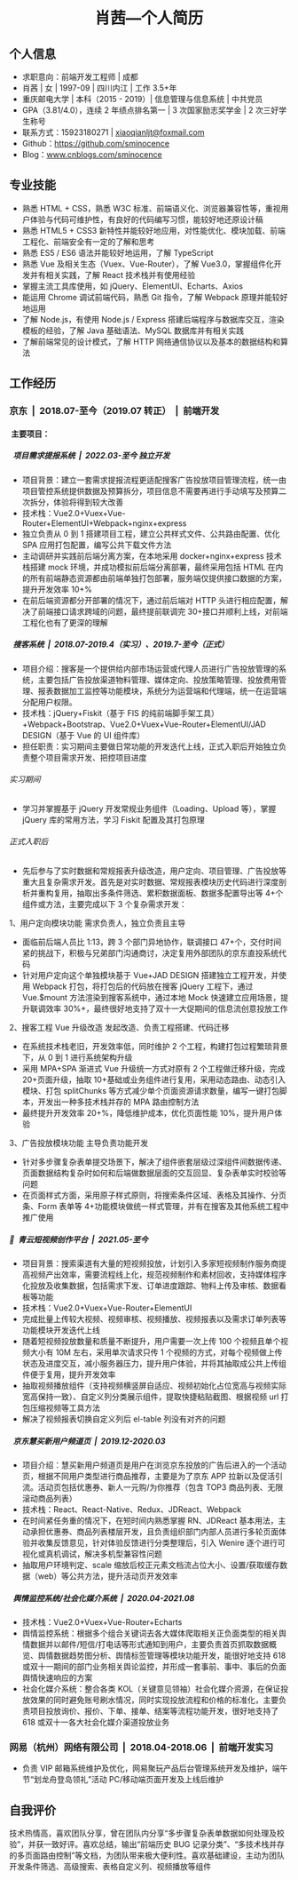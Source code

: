 # <center>肖茜—个人简历

## 个人信息

- 求职意向：前端开发工程师 | 成都
- 肖茜 | 女 | 1997-09 | 四川内江 | 工作 3.5+年
- 重庆邮电大学 | 本科（2015 - 2019）| 信息管理与信息系统 | 中共党员
- GPA（3.81/4.0），连续 2 年绩点排名第一 | 3 次国家励志奖学金 | 2 次三好学生称号
- 联系方式：15923180271 | xiaoqianljt@foxmail.com
- Github：https://github.com/sminocence
- Blog：www.cnblogs.com/sminocence

## 专业技能

- 熟悉 HTML + CSS，熟悉 W3C 标准、前端语义化、浏览器兼容性等，重视用户体验与代码可维护性，有良好的代码编写习惯，能较好地还原设计稿
- 熟悉 HTML5 + CSS3 新特性并能较好地应用，对性能优化、模块加载、前端工程化、前端安全有一定的了解和思考
- 熟悉 ES5 / ES6 语法并能较好地运用，了解 TypeScript
- 熟悉 Vue 及相关生态（Vuex、Vue-Router），了解 Vue3.0，掌握组件化开发并有相关实践，了解 React 技术栈并有使用经验
- 掌握主流工具库使用，如 jQuery、ElementUI、Echarts、Axios
- 能运用 Chrome 调试前端代码，熟悉 Git 指令，了解 Webpack 原理并能较好地运用
- 了解 Node.js，有使用 Node.js / Express 搭建后端程序与数据库交互，渲染模板的经验，了解 Java 基础语法、MySQL 数据库并有相关实践
- 了解前端常见的设计模式，了解 HTTP 网络通信协议以及基本的数据结构和算法

## 工作经历

### 京东 &nbsp;|&nbsp; 2018.07-至今（2019.07 转正） &nbsp;|&nbsp; 前端开发

#### &nbsp;主要项目：

##### &nbsp;&nbsp;项目需求提报系统 &nbsp;|&nbsp; 2022.03-至今 独立开发

- 项目背景：建立一套需求提报流程更适配搜客广告投放项目管理流程，统一由项目管控系统提供数据及预算拆分，项目信息不需要再进行手动填写及预算二次拆分，体验将得到较大改善
- 技术栈：Vue2.0+Vuex+Vue-Router+ElementUI+Webpack+nginx+express
- 独立负责从 0 到 1 搭建项目工程，建立公共样式文件、公共路由配置、优化 SPA 应用打包配置，编写公共下载文件方法
- 主动调研并实践前后端分离方案，在本地采用 docker+nginx+express 技术栈搭建 mock 环境，并成功模拟前后端分离部署，最终采用包括 HTML 在内的所有前端静态资源都由前端单独打包部署，服务端仅提供接口数据的方案，提升开发效率 10+%
- 在前后端资源都分开部署的情况下，通过前后端对 HTTP 头进行相应配置，解决了前端接口请求跨域的问题，最终提前联调完 30+接口并顺利上线，对前端工程化也有了更深的理解

##### &nbsp;&nbsp;搜客系统 &nbsp;|&nbsp; 2018.07-2019.4（实习）、2019.7-至今（正式）

- 项目介绍：搜客是一个提供给内部市场运营或代理人员进行广告投放管理的系统，主要包括广告投放渠道物料管理、媒体定向、投放策略管理、投放费用管理、报表数据加工监控等功能模块，系统分为运营端和代理端，统一在运营端分配用户权限。
- 技术栈：jQuery+Fiskit（基于 FIS 的纯前端脚手架工具）+Webpack+Bootstrap、Vue2.0+Vuex+Vue-Router+ElementUI/JAD DESIGN（基于 Vue 的 UI 组件库）
- 担任职责：实习期间主要做日常功能的开发迭代上线，正式入职后开始独立负责整个项目需求开发、把控项目进度

###### 实习期间

- 学习并掌握基于 jQuery 开发常规业务组件（Loading、Upload 等），掌握 jQuery 库的常用方法，学习 Fiskit 配置及其打包原理

###### 正式入职后

- 先后参与了实时数据和常规报表升级改造，用户定向、项目管理、广告投放等重大且复杂需求开发。首先是对实时数据、常规报表模块历史代码进行深度剖析并重构复用，抽取出多条件筛选、累积数据面板、数据多配置导出等 4+个组件或方法，主要完成以下 3 个复杂需求开发：

1、用户定向模块功能 需求负责人，独立负责且主导

- 面临前后端人员比 1:13，跨 3 个部门异地协作，联调接口 47+个，交付时间紧的挑战下，积极与兄弟部门沟通商讨，决定复用外部团队的京东直投系统代码
- 针对用户定向这个单独模块基于 Vue+JAD DESIGN 搭建独立工程开发，并使用 Webpack 打包，将打包后的代码放在搜客 jQuery 工程下，通过 Vue.\$mount 方法渲染到搜客系统中，通过本地 Mock 快速建立应用场景，提升联调效率 30%+，最终很好地支持了双十一大促期间的信息流创意投放工作

2、搜客工程 Vue 升级改造 发起改造、负责工程搭建、代码迁移

- 在系统技术栈老旧，开发效率低，同时维护 2 个工程，构建打包过程繁琐背景下，从 0 到 1 进行系统架构升级
- 采用 MPA+SPA 渐进式 Vue 升级统一方式对原有 2 个工程做迁移升级，完成 20+页面升级，抽取 10+基础或业务组件进行复用，采用动态路由、动态引入模块、打包 splitChunks 等方式减少单个页面资源请求数量，编写一键打包脚本，开发出一种多技术栈并存的 MPA 路由控制方法
- 最终提升开发效率 20+%，降低维护成本，优化页面性能 10%，提升用户体验

3、广告投放模块功能 主导负责功能开发

- 针对多步骤复杂表单提交场景下，解决了组件嵌套层级过深组件间数据传递、页面数据结构复杂时如何和后端做数据层面的交互回显、复杂表单实时校验等问题
- 在页面样式方面，采用原子样式原则，将搜索条件区域、表格及其操作、分页条、Form 表单等 4+功能模块做统一样式管理，并有在搜客及其他系统工程中推广使用

##### &nbsp;&nbsp;青云短视频创作平台 &nbsp;|&nbsp; 2021.05-至今

- 项目背景：搜索渠道有大量的短视频投放，计划引入多家短视频制作服务商提高视频产出效率，需要流程线上化，规范视频制作和素材回收，支持媒体程序化投放及收集数据，包括需求下发、订单进度跟踪、物料上传及审核、数据看板等功能
- 技术栈：Vue2.0+Vuex+Vue-Router+ElementUI
- 完成批量上传较大视频、视频审核、视频播放、视频报表以及需求订单列表等功能模块开发迭代上线
- 随着短视频投放数量和质量不断提升，用户需要一次上传 100 个视频且单个视频大小有 10M 左右，采用单次请求只传 1 个视频的方式，对每个视频做上传状态及进度交互，减小服务器压力，提升用户体验，并将其抽取成公共上传组件便于复用，提升开发效率
- 抽取视频播放组件（支持视频横竖屏自适应、视频初始化占位宽高与视频实际宽高保持一致）、自定义列分类展示组件，提取快捷粘贴截图、根据视频 url 打包压缩视频等工具方法
- 解决了视频报表切换自定义列后 el-table 列没有对齐的问题

##### &nbsp;&nbsp;京东慧买新用户频道页 &nbsp;|&nbsp; 2019.12-2020.03

- 项目介绍：慧买新用户频道页是用户在浏览京东投放的广告后进入的一个活动页，根据不同用户类型进行商品推荐，主要是为了京东 APP 拉新以及促活引流。活动页包括优惠券、新人一元购/为你推荐（包含 TOP3 商品列表、无限滚动商品列表）
- 技术栈：React、React-Native、Redux、JDReact、Webpack
- 在时间紧任务重的情况下，在短时间内熟悉掌握 RN、JDReact 基本用法，主动承担优惠券、商品列表楼层开发，且负责组织部门内部人员进行多轮页面体验并收集反馈意见，针对体验反馈进行分类整理后，引入 Wenire 逐个进行可视化或真机调试，解决多机型兼容性问题
- 抽取用户环境判定、scale 缩放后校正元素文档流占位大小、设置/获取缓存数据（web）等公共方法，提升活动页开发效率

##### &nbsp;&nbsp;舆情监控系统/社会化媒介系统 &nbsp;|&nbsp; 2020.04-2021.08

- 技术栈：Vue2.0+Vuex+Vue-Router+Echarts
- 舆情监控系统：根据多个组合关键词去各大媒体爬取相关正负面类型的相关舆情数据并以邮件/短信/打电话等形式通知到用户，主要负责首页抓取数据概览、舆情数据趋势图分析、舆情标签管理等模块功能开发，能很好地支持 618 或双十一期间的部门业务相关舆论监控，并形成一套事前、事中、事后的负面舆情快速响应的方案
- 社会化媒介系统：整合各类 KOL（关键意见领袖）社会化媒介资源，在保证投放效果的同时避免账号刷水情况，同时实现投放流程和价格的标准化，主要负责项目投放询价、报价、下单、接单、结案等流程功能开发，很好地支持了 618 或双十一各大社会化媒介渠道投放业务

### 网易（杭州）网络有限公司 &nbsp;|&nbsp; 2018.04-2018.06 &nbsp;|&nbsp; 前端开发实习

- 负责 VIP 邮箱系统维护及优化，网易聚玩产品后台管理系统开发及维护，端午节“划龙舟登岛领礼”活动 PC/移动端页面开发及上线后维护

## 自我评价

技术热情高，喜欢团队分享，曾在团队内分享“多步骤复杂表单数据如何处理及校验”，并获一致好评。喜欢总结，输出“前端历史 BUG 记录分类”、“多技术栈并存的多页面路由控制”等文档，为团队带来极大便利性。喜欢基础建设，主动为团队开发条件筛选、高级搜索、表格自定义列、视频播放等组件
